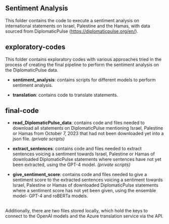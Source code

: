 ## Sentiment Analysis

This folder contains the code to execute a sentiment analysis on international statements on Israel, Palestine and the Hamas, with data sourced from DiplomaticPulse (https://diplomaticpulse.org/en/).
  
## exploratory-codes

This folder contains exploratory codes with various approaches tried in the process of creating the final pipeline to perform the sentiment analysis on the DiplomaticPulse data.

* **sentiment_analysis**: contains scripts for different models to perform sentiment analysis.

* **translation**: contains code to translate statements.


## final-code

* **read_DiplomaticPulse_data**: contains code and files needed to download all statements on DiplomaticPulse mentioning Israel, Palestine or Hamas from October 7, 2023 that had not been downloaded yet into a json file. _(private scripts)_

* **extract_sentences**: contains code and files needed to extract sentences voicing a sentiment towards Israel, Palestine or Hamas of downloaded DiplomaticPulse statements where sentences have not yet been extracted, using the GPT-4 model. _(private scripts)_

* **give_sentiment_score**: contains code and files needed to give a sentiment score to the extracted sentences voicing a sentiment towards Israel, Palestine or Hamas of downloaded DiplomaticPulse statements where a sentiment score has not yet been given, using the ensemble model- GPT-4 and roBERTa models.


##

Additionally, there are two files stored locally, which hold the keys to connect to the OpenAI models and the Azure translation service via the API.


